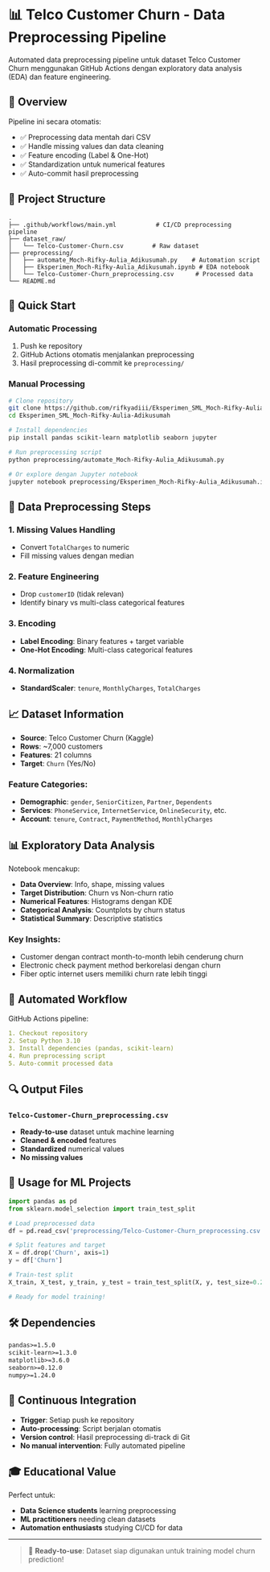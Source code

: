 # 📊 Telco Customer Churn - Data Preprocessing Pipeline

Automated data preprocessing pipeline untuk dataset Telco Customer Churn menggunakan GitHub Actions dengan exploratory data analysis (EDA) dan feature engineering.

## 🎯 Overview

Pipeline ini secara otomatis:
- ✅ Preprocessing data mentah dari CSV
- ✅ Handle missing values dan data cleaning
- ✅ Feature encoding (Label & One-Hot)
- ✅ Standardization untuk numerical features
- ✅ Auto-commit hasil preprocessing

## 📁 Project Structure

```
.
├── .github/workflows/main.yml           # CI/CD preprocessing pipeline
├── dataset_raw/
│   └── Telco-Customer-Churn.csv        # Raw dataset
├── preprocessing/
│   ├── automate_Moch-Rifky-Aulia_Adikusumah.py    # Automation script
│   ├── Eksperimen_Moch-Rifky-Aulia_Adikusumah.ipynb # EDA notebook
│   └── Telco-Customer-Churn_preprocessing.csv      # Processed data
└── README.md
```

## 🚀 Quick Start

### Automatic Processing
1. Push ke repository
2. GitHub Actions otomatis menjalankan preprocessing
3. Hasil preprocessing di-commit ke `preprocessing/`

### Manual Processing
```bash
# Clone repository
git clone https://github.com/rifkyadiii/Eksperimen_SML_Moch-Rifky-Aulia-Adikusumah.git
cd Eksperimen_SML_Moch-Rifky-Aulia-Adikusumah

# Install dependencies
pip install pandas scikit-learn matplotlib seaborn jupyter

# Run preprocessing script
python preprocessing/automate_Moch-Rifky-Aulia_Adikusumah.py

# Or explore dengan Jupyter notebook
jupyter notebook preprocessing/Eksperimen_Moch-Rifky-Aulia_Adikusumah.ipynb
```

## 🔧 Data Preprocessing Steps

### 1. **Missing Values Handling**
- Convert `TotalCharges` to numeric
- Fill missing values dengan median

### 2. **Feature Engineering**
- Drop `customerID` (tidak relevan)
- Identify binary vs multi-class categorical features

### 3. **Encoding**
- **Label Encoding**: Binary features + target variable
- **One-Hot Encoding**: Multi-class categorical features

### 4. **Normalization**
- **StandardScaler**: `tenure`, `MonthlyCharges`, `TotalCharges`

## 📈 Dataset Information

- **Source**: Telco Customer Churn (Kaggle)
- **Rows**: ~7,000 customers
- **Features**: 21 columns
- **Target**: `Churn` (Yes/No)

### Feature Categories:
- **Demographic**: `gender`, `SeniorCitizen`, `Partner`, `Dependents`
- **Services**: `PhoneService`, `InternetService`, `OnlineSecurity`, etc.
- **Account**: `tenure`, `Contract`, `PaymentMethod`, `MonthlyCharges`

## 📊 Exploratory Data Analysis

Notebook mencakup:
- **Data Overview**: Info, shape, missing values
- **Target Distribution**: Churn vs Non-churn ratio
- **Numerical Features**: Histograms dengan KDE
- **Categorical Analysis**: Countplots by churn status
- **Statistical Summary**: Descriptive statistics

### Key Insights:
- Customer dengan contract month-to-month lebih cenderung churn
- Electronic check payment method berkorelasi dengan churn
- Fiber optic internet users memiliki churn rate lebih tinggi

## 🤖 Automated Workflow

GitHub Actions pipeline:
```yaml
1. Checkout repository
2. Setup Python 3.10
3. Install dependencies (pandas, scikit-learn)
4. Run preprocessing script
5. Auto-commit processed data
```

## 🔍 Output Files

### `Telco-Customer-Churn_preprocessing.csv`
- **Ready-to-use** dataset untuk machine learning
- **Cleaned & encoded** features
- **Standardized** numerical values
- **No missing values**

## 📝 Usage for ML Projects

```python
import pandas as pd
from sklearn.model_selection import train_test_split

# Load preprocessed data
df = pd.read_csv('preprocessing/Telco-Customer-Churn_preprocessing.csv')

# Split features and target
X = df.drop('Churn', axis=1)
y = df['Churn']

# Train-test split
X_train, X_test, y_train, y_test = train_test_split(X, y, test_size=0.2, random_state=42)

# Ready for model training!
```

## 🛠️ Dependencies

```txt
pandas>=1.5.0
scikit-learn>=1.3.0
matplotlib>=3.6.0
seaborn>=0.12.0
numpy>=1.24.0
```

## 🔄 Continuous Integration

- **Trigger**: Setiap push ke repository
- **Auto-processing**: Script berjalan otomatis
- **Version control**: Hasil preprocessing di-track di Git
- **No manual intervention**: Fully automated pipeline

## 🎓 Educational Value

Perfect untuk:
- **Data Science students** learning preprocessing
- **ML practitioners** needing clean datasets
- **Automation enthusiasts** studying CI/CD for data

---

> 🚀 **Ready-to-use**: Dataset siap digunakan untuk training model churn prediction!
